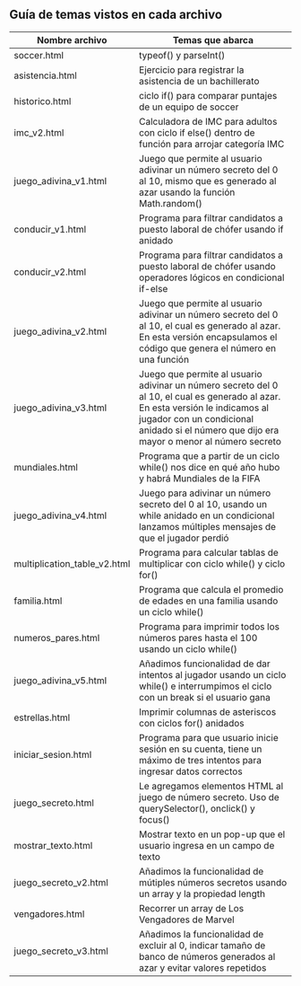 ## Guía de temas vistos en cada archivo

| Nombre archivo               | Temas que abarca                                                                                                                                                                                                               |
| ---------------------------- | ------------------------------------------------------------------------------------------------------------------------------------------------------------------------------------------------------------------------------ |
| soccer.html                  | typeof() y parseInt()                                                                                                                                                                                                          |
| asistencia.html              | Ejercicio para registrar la asistencia de un bachillerato                                                                                                                                                                      |
| historico.html               | ciclo if() para comparar puntajes de un equipo de soccer                                                                                                                                                                       |
| imc_v2.html                  | Calculadora de IMC para adultos con ciclo if else() dentro de función para arrojar categoría IMC                                                                                                                               |
| juego_adivina_v1.html        | Juego que permite al usuario adivinar un número secreto del 0 al 10, mismo que es generado al azar usando la función Math.random()                                                                                             |
| conducir_v1.html             | Programa para filtrar candidatos a puesto laboral de chófer usando if anidado                                                                                                                                                  |
| conducir_v2.html             | Programa para filtrar candidatos a puesto laboral de chófer usando operadores lógicos en condicional if-else                                                                                                                   |
| juego_adivina_v2.html        | Juego que permite al usuario adivinar un número secreto del 0 al 10, el cual es generado al azar. En esta versión encapsulamos el código que genera el número en una función                                                   |
| juego_adivina_v3.html        | Juego que permite al usuario adivinar un número secreto del 0 al 10, el cual es generado al azar. En esta versión le indicamos al jugador con un condicional anidado si el número que dijo era mayor o menor al número secreto |
| mundiales.html               | Programa que a partir de un ciclo while() nos dice en qué año hubo y habrá Mundiales de la FIFA                                                                                                                                |
| juego_adivina_v4.html        | Juego para adivinar un número secreto del 0 al 10, usando un while anidado en un condicional lanzamos múltiples mensajes de que el jugador perdió                                                                              |
| multiplication_table_v2.html | Programa para calcular tablas de multiplicar con ciclo while() y ciclo for()                                                                                                                                                   |
| familia.html                 | Programa que calcula el promedio de edades en una familia usando un ciclo while()                                                                                                                                              |
| numeros_pares.html           | Programa para imprimir todos los números pares hasta el 100 usando un ciclo while()                                                                                                                                            |
| juego_adivina_v5.html        | Añadimos funcionalidad de dar intentos al jugador usando un ciclo while() e interrumpimos el ciclo con un break si el usuario gana                                                                                             |
| estrellas.html               | Imprimir columnas de asteriscos con ciclos for() anidados                                                                                                                                                                      |
| iniciar_sesion.html          | Programa para que usuario inicie sesión en su cuenta, tiene un máximo de tres intentos para ingresar datos correctos                                                                                                           |
| juego_secreto.html           | Le agregamos elementos HTML al juego de número secreto. Uso de querySelector(), onclick() y focus()                                                                                                                            |
| mostrar_texto.html           | Mostrar texto en un pop-up que el usuario ingresa en un campo de texto                                                                                                                                                         |
| juego_secreto_v2.html        | Añadimos la funcionalidad de mútiples números secretos usando un array y la propiedad length                                                                                                                                   |
| vengadores.html              | Recorrer un array de Los Vengadores de Marvel                                                                                                                                                                                  |
| juego_secreto_v3.html        | Añadimos la funcionalidad de excluir al 0, indicar tamaño de banco de números generados al azar y evitar valores repetidos                                                                                                     |
